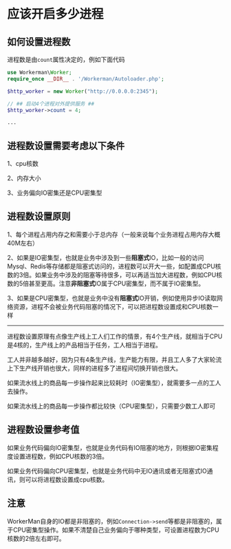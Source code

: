 # 应该开启多少进程

## 如何设置进程数
进程数是由```count```属性决定的，例如下面代码
```php
use Workerman\Worker;
require_once __DIR__ . '/Workerman/Autoloader.php';

$http_worker = new Worker("http://0.0.0.0:2345");

// ## 启动4个进程对外提供服务 ##
$http_worker->count = 4;

...

```

## 进程数设置需要考虑以下条件
1、cpu核数

2、内存大小

3、业务偏向IO密集还是CPU密集型

## 进程数设置原则

1、每个进程占用内存之和需要小于总内存（一般来说每个业务进程占用内存大概40M左右）

2、如果是IO密集型，也就是业务中涉及到一些**阻塞式**IO，比如一般的访问Mysql、Redis等存储都是阻塞式访问的，进程数可以开大一些，如配置成CPU核数的3倍。如果业务中涉及的阻塞等待很多，可以再适当加大进程数，例如CPU核数的5倍甚至更高。注意**非阻塞式**IO属于CPU密集型，而不属于IO密集型。

3、如果是CPU密集型，也就是业务中没有**阻塞式**IO开销，例如使用异步IO读取网络资源，进程不会被业务代码阻塞的情况下，可以把进程数设置成和CPU核数一样

****

进程数设置原理有点像生产线上工人们工作的情景，有4个生产线，就相当于CPU是4核的，生产线上的产品相当于任务，工人相当于进程。

工人并非越多越好，因为只有4条生产线，生产能力有限，并且工人多了大家轮流上下生产线开销也很大，同样的进程多了进程间切换开销也很大。

如果流水线上的商品每一步操作起来比较耗时（IO密集型），就需要多一点的工人去操作。

如果流水线上的商品每一步操作都比较快（CPU密集型），只需要少数工人即可

## 进程数设置参考值
如果业务代码偏向IO密集型，也就是业务代码有IO阻塞的地方，则根据IO密集程度设置进程数，例如CPU核数的3倍。

如果业务代码偏向CPU密集型，也就是业务代码中无IO通讯或者无阻塞式IO通讯，则可以将进程数设置成cpu核数。

## 注意
WorkerMan自身的IO都是非阻塞的，例如```Connection->send```等都是非阻塞的，属于CPU密集型操作。如果不清楚自己业务偏向于哪种类型，可设置进程数为CPU核数的2倍左右即可。



